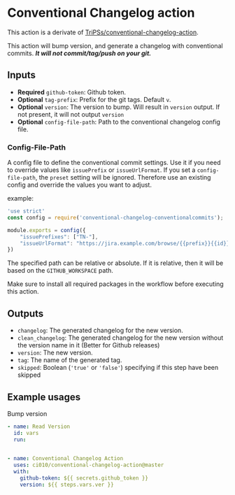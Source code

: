 # Conventional Changelog action

This action is a derivate of [TriPSs/conventional-changelog-action](https://github.com/TriPSs/conventional-changelog-action).

This action will bump version, and generate a changelog with conventional commits. ***It will not commit/tag/push on your git.***

## Inputs

- **Required** `github-token`: Github token.
- **Optional** `tag-prefix`: Prefix for the git tags. Default `v`.
- **Optional** `version`: The version to bump. Will result in `version` output. If not present, it will not output `version`
- **Optional** `config-file-path`: Path to the conventional changelog config file.

### Config-File-Path
A config file to define the conventional commit settings. Use it if you need to override values like `issuePrefix` or `issueUrlFormat`. If you set a `config-file-path`, the `preset` setting will be ignored. Therefore use an existing config and override the values you want to adjust.

example:  
```javascript
'use strict'
const config = require('conventional-changelog-conventionalcommits');

module.exports = config({
    "issuePrefixes": ["TN-"],
    "issueUrlFormat": "https://jira.example.com/browse/{{prefix}}{{id}}"
})
```
The specified path can be relative or absolute. If it is relative, then it will be based on the `GITHUB_WORKSPACE` path.

Make sure to install all required packages in the workflow before executing this action.

## Outputs

- `changelog`: The generated changelog for the new version.
- `clean_changelog`: The generated changelog for the new version without the version name in it (Better for Github releases)
- `version`: The new version.
- `tag`: The name of the generated tag.
- `skipped`: Boolean (`'true'` or `'false'`) specifying if this step have been skipped

## Example usages

Bump version

```yaml
- name: Read Version
  id: vars
  run:
    

- name: Conventional Changelog Action
  uses: ci010/conventional-changelog-action@master
  with:
    github-token: ${{ secrets.github_token }}
    version: ${{ steps.vars.ver }}
```
